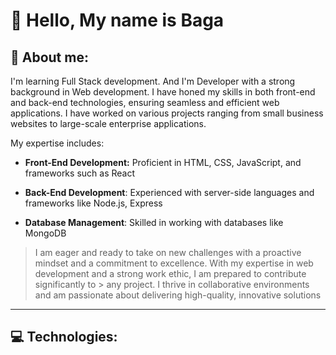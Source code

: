 # 👋 Hello, My name is Baga
## 💬 About me:<br>                                                   
I'm learning Full Stack development. And I'm Developer with a strong background in Web development. I have honed my skills in both front-end and back-end technologies, ensuring seamless and efficient web applications. I have worked on various projects ranging from small business websites to large-scale enterprise applications.<br> 
                                                                                                                                               
My expertise includes:<br>
- **Front-End Development:** Proficient in HTML, CSS, JavaScript, and frameworks such as React
                              
- **Back-End Development**: Experienced with server-side languages and frameworks like Node.js, Express
                                                 
- **Database Management**: Skilled in working with databases like MongoDB

                                                                                                         
> I am eager and ready to take on new challenges with a proactive mindset and a commitment to excellence. With my expertise in web development and a strong work ethic, I am prepared to contribute significantly to > any project. I thrive in collaborative environments and am passionate about delivering high-quality, innovative solutions                                    
                                                                                                
---                                                                                
## 💻 Technologies:<br>
                                               


<!--
**BagaProg/bagaprog** is a ✨ _special_ ✨ repository because its `README.md` (this file) appears on your GitHub profile.

Here are some ideas to get you started:

- 🔭 I’m currently working on ...
- 🌱 I’m currently learning ...
- 👯 I’m looking to collaborate on ...
- 🤔 I’m looking for help with ...
- 💬 Ask me about ...
- 📫 How to reach me: ...
- 😄 Pronouns: ...
- ⚡ Fun fact: ...
-->
